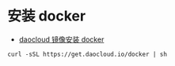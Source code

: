 

# 安装 docker

- [daocloud 镜像安装 docker](https://get.daocloud.io/#install-docker)


```
curl -sSL https://get.daocloud.io/docker | sh

```



